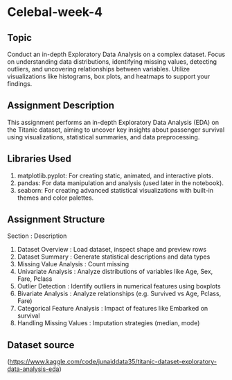 # Celebal-week-4


## Topic
Conduct an in-depth Exploratory Data Analysis on a complex dataset. Focus on understanding data distributions, identifying missing values, detecting outliers, and uncovering relationships between variables. Utilize visualizations like histograms, box plots, and heatmaps to support your findings.

## Assignment Description
This assignment performs an in-depth Exploratory Data Analysis (EDA) on the Titanic dataset, aiming to uncover key insights about passenger survival using visualizations, statistical summaries, and data preprocessing.

## Libraries Used
1. matplotlib.pyplot: For creating static, animated, and interactive plots.
2. pandas: For data manipulation and analysis (used later in the notebook).
3. seaborn: For creating advanced statistical visualizations with built-in themes and color palettes.

## Assignment Structure

Section : Description 
1. Dataset Overview : Load dataset, inspect shape and preview rows 
2. Dataset Summary : Generate statistical descriptions and data types 
3. Missing Value Analysis : Count missing
4. Univariate Analysis : Analyze distributions of variables like Age, Sex, Fare, Pclass 
5. Outlier Detection : Identify outliers in numerical features using boxplots 
6. Bivariate Analysis : Analyze relationships (e.g. Survived vs Age, Pclass, Fare) 
7. Categorical Feature Analysis : Impact of features like Embarked on survival 
8. Handling Missing Values : Imputation strategies (median, mode) 

## Dataset source
(https://www.kaggle.com/code/junaiddata35/titanic-dataset-exploratory-data-analysis-eda)



